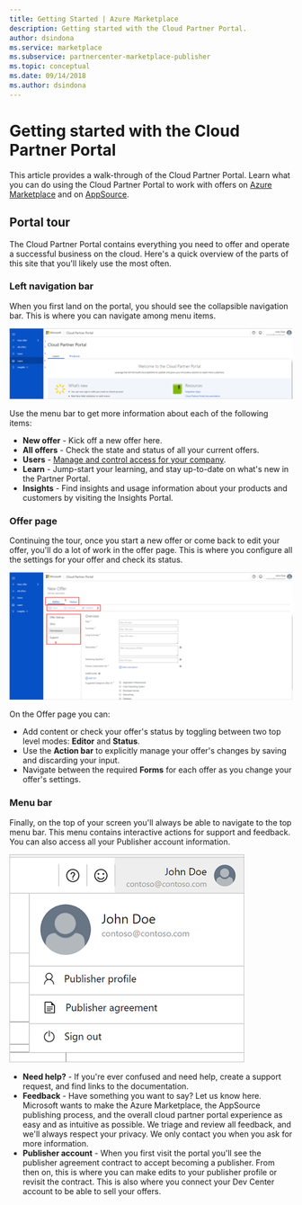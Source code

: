 ```yaml
---
title: Getting Started | Azure Marketplace
description: Getting started with the Cloud Partner Portal.
author: dsindona
ms.service: marketplace
ms.subservice: partnercenter-marketplace-publisher
ms.topic: conceptual
ms.date: 09/14/2018
ms.author: dsindona
---
```



# Getting started with the Cloud Partner Portal

This article provides a walk-through of the Cloud Partner Portal. Learn what you can do using the Cloud Partner Portal to work with offers on [Azure Marketplace](https://azuremarketplace.microsoft.com/) and on
[AppSource](https://appsource.microsoft.com/).

Portal tour
-----------

The Cloud Partner Portal contains everything you need to offer and operate a successful business on the cloud. Here's a quick overview of the parts of this site that you'll likely use the most often.

### Left navigation bar

When you first land on the portal, you should see the collapsible navigation bar. This is where you can navigate among menu items.

![Cloud Partner Portal](./media/cloud-partner-portal-getting-started-with-the-cloud-partner-portal/cloud-partner-portal-page.png)

Use the menu bar to get more information about each of the following items:

- **New offer** - Kick off a new offer here.
- **All offers** - Check the state and status of all your current offers.
- **Users** - [Manage and control access for your
    company](./cloud-partner-portal-manage-users.md).
- **Learn** - Jump-start your learning, and stay up-to-date on what's new in the Partner Portal.
- **Insights** - Find insights and usage information about your products and customers by visiting the Insights Portal.

### Offer page

Continuing the tour, once you start a new offer or come back to edit your offer, you'll do a lot of work in the offer page. This is where you configure all the settings for your offer and check its status.

![Offer page](./media/cloud-partner-portal-getting-started-with-the-cloud-partner-portal/offer-page.png)

On the Offer page you can:
- Add content or check your offer's status by toggling between two top level modes: **Editor** and **Status**.
- Use the **Action bar** to explicitly manage your offer's changes by saving and discarding your input.
- Navigate between the required **Forms** for each offer as you change your offer's settings.

### Menu bar

Finally, on the top of your screen you'll always be able to navigate to the top menu bar. This menu contains interactive actions for support and feedback. You can also access all your Publisher account information.

![Menu bar](./media/cloud-partner-portal-getting-started-with-the-cloud-partner-portal/menu-bar.png)

-   **Need help?** - If you're ever confused and need help, create a support request, and find links to the documentation.
-   **Feedback** - Have something you want to say? Let us know here. Microsoft wants to make the Azure Marketplace, the AppSource publishing process, and the overall cloud partner portal experience as easy and as intuitive as possible. We triage and review all feedback, and we'll always respect your privacy. We only contact you when you ask for more information.
- **Publisher account** - When you first visit the portal you'll see the publisher agreement contract to accept becoming a publisher. From then on, this is where you can make edits to your publisher profile or revisit the contract. This is also where you connect your Dev Center account to be able to sell your offers.
